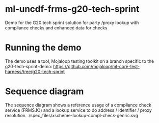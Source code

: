 # ml-uncdf-frms-g20-tech-sprint
Demo for the G20 tech sprint solution for party /proxy lookup with compliance checks and enhanced data for checks


# Running the demo

The demo uses a tool, Mojaloop testing toolkit on a branch specific to the g20-tech-sprint-demo: https://github.com/mojaloop/ml-core-test-harness/tree/g20-tech-sprint

# Sequence diagram


The sequence diagram shows a reference usage of a compliance check service (FRMS.IO) and a lookup service to do address / identifier / proxy resolution.
./spec_files/xscheme-lookup-compl-check-genric.svg
